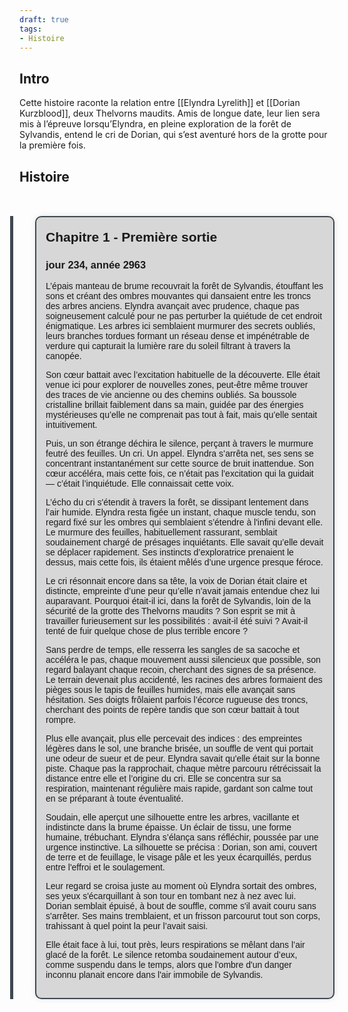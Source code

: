 ```yaml
---
draft: true
tags:
- Histoire
---
```


## Intro

Cette histoire raconte la relation entre [[Elyndra Lyrelith]] et [[Dorian Kurzblood]], deux Thelvorns maudits. Amis de longue date, leur lien sera mis à l’épreuve lorsqu’Elyndra, en pleine exploration de la forêt de Sylvandis, entend le cri de Dorian, qui s’est aventuré hors de la grotte pour la première fois.

## Histoire

<!DOCTYPE html>
<html lang="en">
<head>
<meta charset="UTF-8">
<meta name="viewport" content="width=device-width, initial-scale=1.0">
<title>Timeline</title>
<style>
    .timeline {
        max-width: 800px;
        margin: 50px auto;
        font-family: Arial, sans-serif;
    }
    .event {
        margin-bottom: 50px;
        position: relative;
    }
    .event::before {
        content: '';
        position: absolute;
        top: 0;
        left: -15px;
        height: 100%;
        width: 5px;
        background-color: #3d4852;
    }
    .event-content {
        padding: 15px;
        border-radius: 10px;
        background-color: rgba(0, 0, 0, 0.15);
        box-shadow: 0px 0px 10px rgba(0, 0, 0, 0.1);
        margin-left: 25px;
        border: 2px solid #3d4852;
    }
    .event h2 {
        margin-bottom: 5px;
        margin-top: 5px;
    }
    .content {
        margin: 0;
    }
    .author{
	    margin-top: 10px;
	    margin-bottom: 0px;
	    font-style: italic;
	    text-align: end;
    }
    .author::before{
	    content: 'auteur.e.s : ';
    }
</style>
</head>
<body>
<div class="timeline">
	<div class="event"> 
		<div class="event-content">
			 <h2>Chapitre 1 - Première sortie</h2> 
			 <h3>jour 234, année 2963</h3> 
			 <p class="content">L’épais manteau de brume recouvrait la forêt de Sylvandis, étouffant les sons et créant des ombres mouvantes qui dansaient entre les troncs des arbres anciens. Elyndra avançait avec prudence, chaque pas soigneusement calculé pour ne pas perturber la quiétude de cet endroit énigmatique. Les arbres ici semblaient murmurer des secrets oubliés, leurs branches tordues formant un réseau dense et impénétrable de verdure qui capturait la lumière rare du soleil filtrant à travers la canopée.

Son cœur battait avec l’excitation habituelle de la découverte. Elle était venue ici pour explorer de nouvelles zones, peut-être même trouver des traces de vie ancienne ou des chemins oubliés. Sa boussole cristalline brillait faiblement dans sa main, guidée par des énergies mystérieuses qu’elle ne comprenait pas tout à fait, mais qu’elle sentait intuitivement.

Puis, un son étrange déchira le silence, perçant à travers le murmure feutré des feuilles. Un cri. Un appel. Elyndra s’arrêta net, ses sens se concentrant instantanément sur cette source de bruit inattendue. Son cœur accéléra, mais cette fois, ce n’était pas l’excitation qui la guidait — c’était l’inquiétude. Elle connaissait cette voix.

L’écho du cri s'étendit à travers la forêt, se dissipant lentement dans l’air humide. Elyndra resta figée un instant, chaque muscle tendu, son regard fixé sur les ombres qui semblaient s’étendre à l'infini devant elle. Le murmure des feuilles, habituellement rassurant, semblait soudainement chargé de présages inquiétants. Elle savait qu’elle devait se déplacer rapidement. Ses instincts d’exploratrice prenaient le dessus, mais cette fois, ils étaient mêlés d’une urgence presque féroce.

Le cri résonnait encore dans sa tête, la voix de Dorian était claire et distincte, empreinte d’une peur qu’elle n’avait jamais entendue chez lui auparavant. Pourquoi était-il ici, dans la forêt de Sylvandis, loin de la sécurité de la grotte des Thelvorns maudits ? Son esprit se mit à travailler furieusement sur les possibilités : avait-il été suivi ? Avait-il tenté de fuir quelque chose de plus terrible encore ?

Sans perdre de temps, elle resserra les sangles de sa sacoche et accéléra le pas, chaque mouvement aussi silencieux que possible, son regard balayant chaque recoin, cherchant des signes de sa présence. Le terrain devenait plus accidenté, les racines des arbres formaient des pièges sous le tapis de feuilles humides, mais elle avançait sans hésitation. Ses doigts frôlaient parfois l’écorce rugueuse des troncs, cherchant des points de repère tandis que son cœur battait à tout rompre.

Plus elle avançait, plus elle percevait des indices : des empreintes légères dans le sol, une branche brisée, un souffle de vent qui portait une odeur de sueur et de peur. Elyndra savait qu'elle était sur la bonne piste. Chaque pas la rapprochait, chaque mètre parcouru rétrécissait la distance entre elle et l’origine du cri. Elle se concentra sur sa respiration, maintenant régulière mais rapide, gardant son calme tout en se préparant à toute éventualité.

Soudain, elle aperçut une silhouette entre les arbres, vacillante et indistincte dans la brume épaisse. Un éclair de tissu, une forme humaine, trébuchant. Elyndra s’élança sans réfléchir, poussée par une urgence instinctive. La silhouette se précisa : Dorian, son ami, couvert de terre et de feuillage, le visage pâle et les yeux écarquillés, perdus entre l'effroi et le soulagement.

Leur regard se croisa juste au moment où Elyndra sortait des ombres, ses yeux s'écarquillant à son tour en tombant nez à nez avec lui. Dorian semblait épuisé, à bout de souffle, comme s'il avait couru sans s'arrêter. Ses mains tremblaient, et un frisson parcourut tout son corps, trahissant à quel point la peur l’avait saisi.

Elle était face à lui, tout près, leurs respirations se mêlant dans l’air glacé de la forêt. Le silence retomba soudainement autour d’eux, comme suspendu dans le temps, alors que l'ombre d'un danger inconnu planait encore dans l'air immobile de Sylvandis.</p>
		</div>
	</div>
</div>